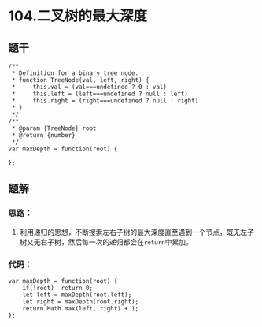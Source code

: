 #  104.二叉树的最大深度

## 题干

```
/**
 * Definition for a binary tree node.
 * function TreeNode(val, left, right) {
 *     this.val = (val===undefined ? 0 : val)
 *     this.left = (left===undefined ? null : left)
 *     this.right = (right===undefined ? null : right)
 * }
 */
/**
 * @param {TreeNode} root
 * @return {number}
 */
var maxDepth = function(root) {

};
```

## 题解

### 思路：

1. 利用递归的思想，不断搜索左右子树的最大深度直至遇到一个节点，既无左子树又无右子树，然后每一次的递归都会在`return`中累加。

### 代码：

```
var maxDepth = function(root) {
    if(!root)  return 0;
    let left = maxDepth(root.left);
    let right = maxDepth(root.right);
    return Math.max(left, right) + 1;
};
```

